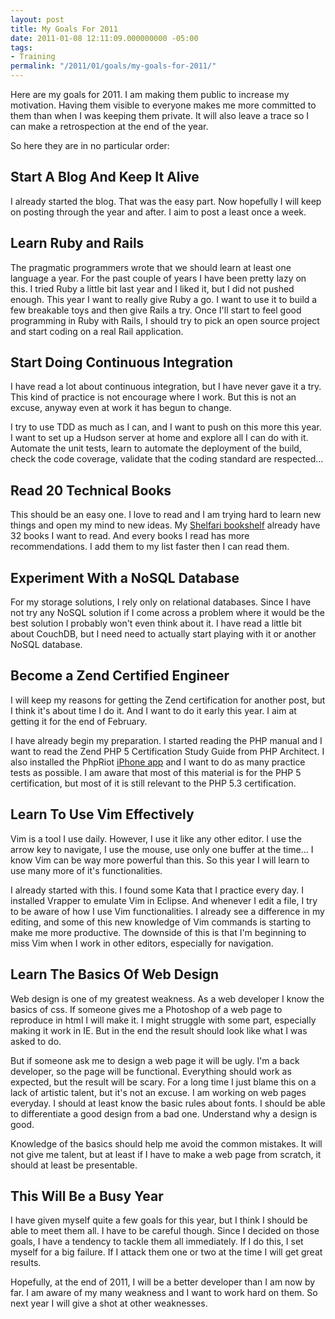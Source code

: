 ```yaml
---
layout: post
title: My Goals For 2011
date: 2011-01-08 12:11:09.000000000 -05:00
tags:
- Training
permalink: "/2011/01/goals/my-goals-for-2011/"
---
```

Here are my goals for 2011. I am making them public to increase my motivation. Having them visible to everyone makes me more committed to them than when I was keeping them private. It will also leave a trace so I can make a retrospection at the end of the year.

So here they are in no particular order:

## Start A Blog And Keep It Alive

I already started the blog. That was the easy part. Now hopefully I will keep on posting through the year and after. I aim to post a least once a week.

## Learn Ruby and Rails

The pragmatic programmers wrote that we should learn at least one language a year. For the past couple of years I have been pretty lazy on this. I tried Ruby a little bit last year and I liked it, but I did not pushed enough. This year I want to really give Ruby a go. I want to use it to build a few breakable toys and then give Rails a try. Once I'll start to feel good programming in Ruby with Rails, I should try to pick an open source project and start coding on a real Rail application.

## Start Doing Continuous Integration

I have read a lot about continuous integration, but I have never gave it a try. This kind of practice is not encourage where I work. But this is not an excuse, anyway even at work it has begun to change.

I try to use TDD as much as I can, and I want to push on this more this year. I want to set up a Hudson server at home and explore all I can do with it. Automate the unit tests, learn to automate the deployment of the build, check the code coverage, validate that the coding standard are respected...

## Read 20 Technical Books

This should be an easy one. I love to read and I am trying hard to learn new things and open my mind to new ideas. My [Shelfari bookshelf](http://www.shelfari.com/erichogue/shelf "Shelfari bookshelf") already have 32 books I want to read. And every books I read has more recommendations. I add them to my list faster then I can read them.

## Experiment With a NoSQL Database

For my storage solutions, I rely only on relational databases. Since I have not try any NoSQL solution if I come across a problem where it would be the best solution I probably won't even think about it. I have read a little bit about CouchDB, but I need need to actually start playing with it or another NoSQL database.

## Become a Zend Certified Engineer

I will keep my reasons for getting the Zend certification for another post, but I think it's about time I do it. And I want to do it early this year. I aim at getting it for the end of February.

I have already begin my preparation. I started reading the PHP manual and I want to read the Zend PHP 5 Certification Study Guide from PHP Architect. I also installed the PhpRiot [iPhone app](http://itunes.apple.com/us/app/phpriot-com-web-developer/id382340169?mt=8 "iPhone app") and I want to do as many practice tests as possible. I am aware that most of this material is for the PHP 5 certification, but most of it is still relevant to the PHP 5.3 certification.

## Learn To Use Vim Effectively

Vim is a tool I use daily. However, I use it like any other editor. I use the arrow key to navigate, I use the mouse, use only one buffer at the time... I know Vim can be way more powerful than this. So this year I will learn to use many more of it's functionalities.

I already started with this. I found some Kata that I practice every day. I installed Vrapper to emulate Vim in Eclipse. And whenever I edit a file, I try to be aware of how I use Vim functionalities. I already see a difference in my editing, and some of this new knowledge of Vim commands is starting to make me more productive. The downside of this is that I'm beginning to miss Vim when I work in other editors, especially for navigation.

## Learn The Basics Of Web Design

Web design is one of my greatest weakness. As a web developer I know the basics of css. If someone gives me a Photoshop of a web page to reproduce in html I will make it. I might struggle with some part, especially making it work in IE. But in the end the result should look like what I was asked to do.

But if someone ask me to design a web page it will be ugly. I'm a back developer, so the page will be functional. Everything should work as expected, but the result will be scary. For a long time I just blame this on a lack of artistic talent, but it's not an excuse. I am working on web pages everyday. I should at least know the basic rules about fonts. I should be able to differentiate a good design from a bad one. Understand why a design is good.

Knowledge of the basics should help me avoid the common mistakes. It will not give me talent, but at least if I have to make a web page from scratch, it should at least be presentable.

## This Will Be a Busy Year

I have given myself quite a few goals for this year, but I think I should be able to meet them all. I have to be careful though. Since I decided on those goals, I have a tendency to tackle them all immediately. If I do this, I set myself for a big failure. If I attack them one or two at the time I will get great results.

Hopefully, at the end of 2011, I will be a better developer than I am now by far. I am aware of my many weakness and I want to work hard on them. So next year I will give a shot at other weaknesses.

